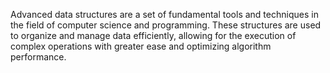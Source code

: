 
Advanced data structures are a set of fundamental tools and techniques in the field of computer science and programming. These structures are used to organize and manage data efficiently, allowing for the execution of complex operations with greater ease and optimizing algorithm performance.
